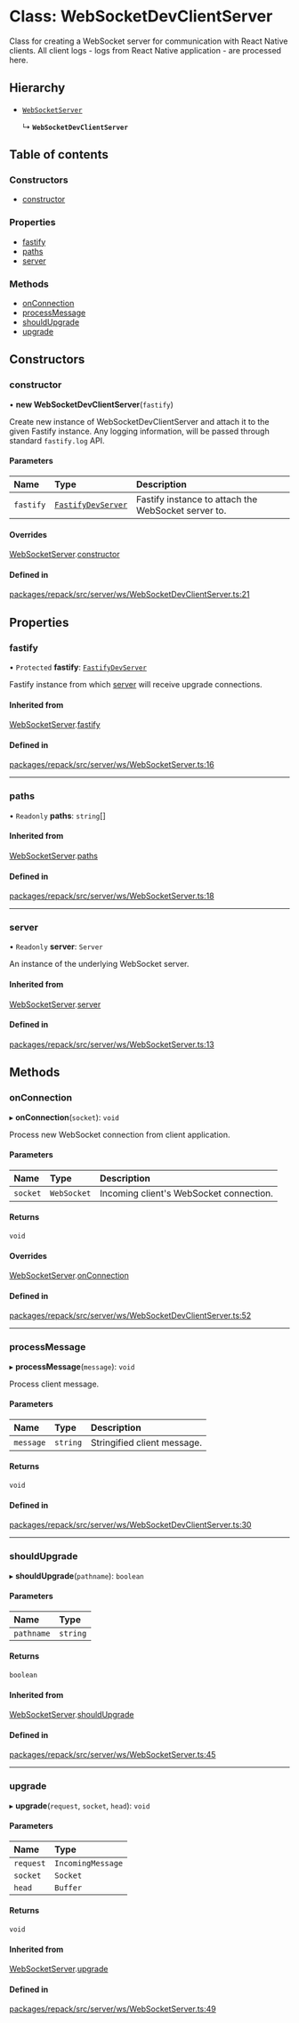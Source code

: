 # Class: WebSocketDevClientServer

Class for creating a WebSocket server for communication with React Native clients.
All client logs - logs from React Native application - are processed here.

## Hierarchy

- [`WebSocketServer`](./WebSocketServer.md)

  ↳ **`WebSocketDevClientServer`**

## Table of contents

### Constructors

- [constructor](./WebSocketDevClientServer.md#constructor)

### Properties

- [fastify](./WebSocketDevClientServer.md#fastify)
- [paths](./WebSocketDevClientServer.md#paths)
- [server](./WebSocketDevClientServer.md#server)

### Methods

- [onConnection](./WebSocketDevClientServer.md#onconnection)
- [processMessage](./WebSocketDevClientServer.md#processmessage)
- [shouldUpgrade](./WebSocketDevClientServer.md#shouldupgrade)
- [upgrade](./WebSocketDevClientServer.md#upgrade)

## Constructors

### constructor

• **new WebSocketDevClientServer**(`fastify`)

Create new instance of WebSocketDevClientServer and attach it to the given Fastify instance.
Any logging information, will be passed through standard `fastify.log` API.

#### Parameters

| Name | Type | Description |
| :------ | :------ | :------ |
| `fastify` | [`FastifyDevServer`](../types/FastifyDevServer.md) | Fastify instance to attach the WebSocket server to. |

#### Overrides

[WebSocketServer](./WebSocketServer.md).[constructor](./WebSocketServer.md#constructor)

#### Defined in

[packages/repack/src/server/ws/WebSocketDevClientServer.ts:21](https://github.com/callstack/repack/blob/a78f6b9/packages/repack/src/server/ws/WebSocketDevClientServer.ts#L21)

## Properties

### fastify

• `Protected` **fastify**: [`FastifyDevServer`](../types/FastifyDevServer.md)

Fastify instance from which [server](./WebSocketDevClientServer.md#server) will receive upgrade connections.

#### Inherited from

[WebSocketServer](./WebSocketServer.md).[fastify](./WebSocketServer.md#fastify)

#### Defined in

[packages/repack/src/server/ws/WebSocketServer.ts:16](https://github.com/callstack/repack/blob/a78f6b9/packages/repack/src/server/ws/WebSocketServer.ts#L16)

___

### paths

• `Readonly` **paths**: `string`[]

#### Inherited from

[WebSocketServer](./WebSocketServer.md).[paths](./WebSocketServer.md#paths)

#### Defined in

[packages/repack/src/server/ws/WebSocketServer.ts:18](https://github.com/callstack/repack/blob/a78f6b9/packages/repack/src/server/ws/WebSocketServer.ts#L18)

___

### server

• `Readonly` **server**: `Server`

An instance of the underlying WebSocket server.

#### Inherited from

[WebSocketServer](./WebSocketServer.md).[server](./WebSocketServer.md#server)

#### Defined in

[packages/repack/src/server/ws/WebSocketServer.ts:13](https://github.com/callstack/repack/blob/a78f6b9/packages/repack/src/server/ws/WebSocketServer.ts#L13)

## Methods

### onConnection

▸ **onConnection**(`socket`): `void`

Process new WebSocket connection from client application.

#### Parameters

| Name | Type | Description |
| :------ | :------ | :------ |
| `socket` | `WebSocket` | Incoming client's WebSocket connection. |

#### Returns

`void`

#### Overrides

[WebSocketServer](./WebSocketServer.md).[onConnection](./WebSocketServer.md#onconnection)

#### Defined in

[packages/repack/src/server/ws/WebSocketDevClientServer.ts:52](https://github.com/callstack/repack/blob/a78f6b9/packages/repack/src/server/ws/WebSocketDevClientServer.ts#L52)

___

### processMessage

▸ **processMessage**(`message`): `void`

Process client message.

#### Parameters

| Name | Type | Description |
| :------ | :------ | :------ |
| `message` | `string` | Stringified client message. |

#### Returns

`void`

#### Defined in

[packages/repack/src/server/ws/WebSocketDevClientServer.ts:30](https://github.com/callstack/repack/blob/a78f6b9/packages/repack/src/server/ws/WebSocketDevClientServer.ts#L30)

___

### shouldUpgrade

▸ **shouldUpgrade**(`pathname`): `boolean`

#### Parameters

| Name | Type |
| :------ | :------ |
| `pathname` | `string` |

#### Returns

`boolean`

#### Inherited from

[WebSocketServer](./WebSocketServer.md).[shouldUpgrade](./WebSocketServer.md#shouldupgrade)

#### Defined in

[packages/repack/src/server/ws/WebSocketServer.ts:45](https://github.com/callstack/repack/blob/a78f6b9/packages/repack/src/server/ws/WebSocketServer.ts#L45)

___

### upgrade

▸ **upgrade**(`request`, `socket`, `head`): `void`

#### Parameters

| Name | Type |
| :------ | :------ |
| `request` | `IncomingMessage` |
| `socket` | `Socket` |
| `head` | `Buffer` |

#### Returns

`void`

#### Inherited from

[WebSocketServer](./WebSocketServer.md).[upgrade](./WebSocketServer.md#upgrade)

#### Defined in

[packages/repack/src/server/ws/WebSocketServer.ts:49](https://github.com/callstack/repack/blob/a78f6b9/packages/repack/src/server/ws/WebSocketServer.ts#L49)
